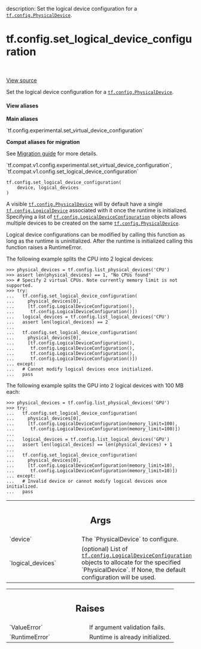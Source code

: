 description: Set the logical device configuration for a <a href="../../tf/config/PhysicalDevice.md"><code>tf.config.PhysicalDevice</code></a>.

<div itemscope itemtype="http://developers.google.com/ReferenceObject">
<meta itemprop="name" content="tf.config.set_logical_device_configuration" />
<meta itemprop="path" content="Stable" />
</div>

# tf.config.set_logical_device_configuration

<!-- Insert buttons and diff -->

<table class="tfo-notebook-buttons tfo-api nocontent" align="left">

</table>

<a target="_blank" href="/code/stable/tensorflow/python/framework/config.py">View source</a>



Set the logical device configuration for a <a href="../../tf/config/PhysicalDevice.md"><code>tf.config.PhysicalDevice</code></a>.

<section class="expandable">
  <h4 class="showalways">View aliases</h4>
  <p>
<b>Main aliases</b>
<p>`tf.config.experimental.set_virtual_device_configuration`</p>

<b>Compat aliases for migration</b>
<p>See
<a href="https://www.tensorflow.org/guide/migrate">Migration guide</a> for
more details.</p>
<p>`tf.compat.v1.config.experimental.set_virtual_device_configuration`, `tf.compat.v1.config.set_logical_device_configuration`</p>
</p>
</section>

<pre class="devsite-click-to-copy prettyprint lang-py tfo-signature-link">
<code>tf.config.set_logical_device_configuration(
    device, logical_devices
)
</code></pre>



<!-- Placeholder for "Used in" -->

A visible <a href="../../tf/config/PhysicalDevice.md"><code>tf.config.PhysicalDevice</code></a> will by default have a single
<a href="../../tf/config/LogicalDevice.md"><code>tf.config.LogicalDevice</code></a> associated with it once the runtime is initialized.
Specifying a list of <a href="../../tf/config/LogicalDeviceConfiguration.md"><code>tf.config.LogicalDeviceConfiguration</code></a> objects allows
multiple devices to be created on the same <a href="../../tf/config/PhysicalDevice.md"><code>tf.config.PhysicalDevice</code></a>.

Logical device configurations can be modified by calling this function as
long as the runtime is uninitialized. After the runtime is initialized
calling this function raises a RuntimeError.

The following example splits the CPU into 2 logical devices:

```
>>> physical_devices = tf.config.list_physical_devices('CPU')
>>> assert len(physical_devices) == 1, "No CPUs found"
>>> # Specify 2 virtual CPUs. Note currently memory limit is not supported.
>>> try:
...   tf.config.set_logical_device_configuration(
...     physical_devices[0],
...     [tf.config.LogicalDeviceConfiguration(),
...      tf.config.LogicalDeviceConfiguration()])
...   logical_devices = tf.config.list_logical_devices('CPU')
...   assert len(logical_devices) == 2
...
...   tf.config.set_logical_device_configuration(
...     physical_devices[0],
...     [tf.config.LogicalDeviceConfiguration(),
...      tf.config.LogicalDeviceConfiguration(),
...      tf.config.LogicalDeviceConfiguration(),
...      tf.config.LogicalDeviceConfiguration()])
... except:
...   # Cannot modify logical devices once initialized.
...   pass
```

The following example splits the GPU into 2 logical devices with 100 MB each:

```
>>> physical_devices = tf.config.list_physical_devices('GPU')
>>> try:
...   tf.config.set_logical_device_configuration(
...     physical_devices[0],
...     [tf.config.LogicalDeviceConfiguration(memory_limit=100),
...      tf.config.LogicalDeviceConfiguration(memory_limit=100)])
...
...   logical_devices = tf.config.list_logical_devices('GPU')
...   assert len(logical_devices) == len(physical_devices) + 1
...
...   tf.config.set_logical_device_configuration(
...     physical_devices[0],
...     [tf.config.LogicalDeviceConfiguration(memory_limit=10),
...      tf.config.LogicalDeviceConfiguration(memory_limit=10)])
... except:
...   # Invalid device or cannot modify logical devices once initialized.
...   pass
```

<!-- Tabular view -->
 <table class="responsive fixed orange">
<colgroup><col width="214px"><col></colgroup>
<tr><th colspan="2"><h2 class="add-link">Args</h2></th></tr>

<tr>
<td>
`device`
</td>
<td>
The `PhysicalDevice` to configure.
</td>
</tr><tr>
<td>
`logical_devices`
</td>
<td>
(optional) List of <a href="../../tf/config/LogicalDeviceConfiguration.md"><code>tf.config.LogicalDeviceConfiguration</code></a>
objects to allocate for the specified `PhysicalDevice`. If None, the
default configuration will be used.
</td>
</tr>
</table>



<!-- Tabular view -->
 <table class="responsive fixed orange">
<colgroup><col width="214px"><col></colgroup>
<tr><th colspan="2"><h2 class="add-link">Raises</h2></th></tr>

<tr>
<td>
`ValueError`
</td>
<td>
If argument validation fails.
</td>
</tr><tr>
<td>
`RuntimeError`
</td>
<td>
Runtime is already initialized.
</td>
</tr>
</table>

